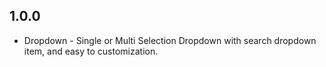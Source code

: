## 1.0.0

* Dropdown - Single or Multi Selection Dropdown with search dropdown item, and easy to customization.